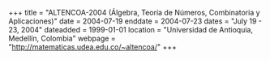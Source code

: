 +++
title = "ALTENCOA-2004 (Álgebra, Teoría de Números, Combinatoria y Aplicaciones)"
date = 2004-07-19
enddate = 2004-07-23
dates = "July 19 - 23, 2004"
dateadded = 1999-01-01
location = "Universidad de Antioquia, Medellín, Colombia"
webpage = "http://matematicas.udea.edu.co/~altencoa/"
+++
